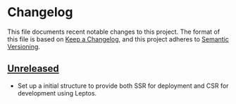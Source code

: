 # Changelog

This file documents recent notable changes to this project. The format of this
file is based on [Keep a Changelog](https://keepachangelog.com/en/1.0.0/), and
this project adheres to [Semantic Versioning](https://semver.org/spec/v2.0.0.html).

## [Unreleased]

- Set up a initial structure to provide both SSR for deployment and CSR for
  development using Leptos.

[Unreleased]: https://github.com/aicers/aimer/tree/HEAD
